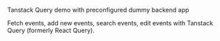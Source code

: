 Tanstack Query demo with preconfigured dummy backend app

Fetch events, add new events, search events, edit events with Tanstack Query (formerly React Query).
